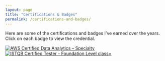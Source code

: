 ```yaml
---
layout: page
title: "Certifications & Badges"
permalink: /certifications-and-badges/
---
```



Here are some of the certifications and badges I’ve earned over the years. Click on each badge to view the credential.

<div class="badges-container">
  <a href="https://www.credly.com/badges/8033ae79-84a1-4094-8069-4a667569eea1" target="_blank">
    <img src="{{ '/assets/images/badges/aws-certified-data-analytics-specialty.png' | relative_url }}" alt="AWS Certified Data Analytics – Specialty" class="badge">
  </a>

  <a href="https://app.skillsclub.com/credential/12804-10d508bd31272372044f9d233a54f37f16a9fd4a6fb7d26f4795e82c0577f463" target="_blank">
    <img src="{{ '//assets/images/badges/istqb-tester-foundation-level.png' | relative_url }}" alt="ISTQB Certified Tester - Foundation Level class="badge">
  </a>
</div>